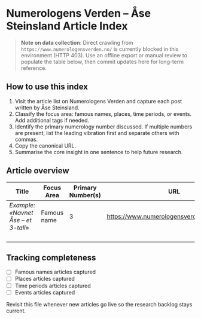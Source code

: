 # Numerologens Verden – Åse Steinsland Article Index

> **Note on data collection**: Direct crawling from `https://www.numerologensverden.no/` is currently blocked in this environment (HTTP 403). Use an offline export or manual review to populate the table below, then commit updates here for long-term reference.

## How to use this index
1. Visit the article list on Numerologens Verden and capture each post written by Åse Steinsland.
2. Classify the focus area: famous names, places, time periods, or events. Add additional tags if needed.
3. Identify the primary numerology number discussed. If multiple numbers are present, list the leading vibration first and separate others with commas.
4. Copy the canonical URL.
5. Summarise the core insight in one sentence to help future research.

## Article overview

| Title | Focus Area | Primary Number(s) | URL | Summary |
|-------|------------|-------------------|-----|---------|
| _Example: «Navnet Åse – et 3-tall»_ | Famous name | 3 | https://www.numerologensverden.no/eksempel | Short synopsis of Åse&rsquo;s interpretation. |
| | | | | |
| | | | | |
| | | | | |
| | | | | |

## Tracking completeness
- [ ] Famous names articles captured
- [ ] Places articles captured
- [ ] Time periods articles captured
- [ ] Events articles captured

Revisit this file whenever new articles go live so the research backlog stays current.
